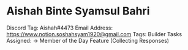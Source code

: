 # Aishah Binte Syamsul Bahri

Discord Tag: Aishah#4473
Email Address: https://www.notion.soshahsyam1920@gmail.com
Tags: Builder
Tasks Assigned: → Member of the Day Feature (Collecting Responses)
